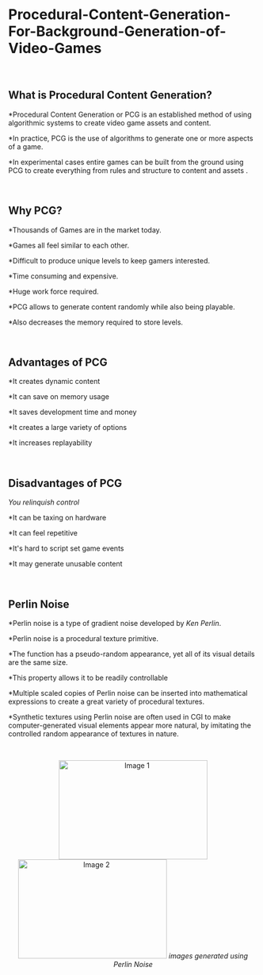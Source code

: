 # Procedural-Content-Generation-For-Background-Generation-of-Video-Games

<br> <!-- Insert an empty line using HTML <br> tag -->
## What is Procedural Content Generation?
*Procedural Content Generation or PCG is an established method of using algorithmic systems to create video game assets and content. 

*In practice, PCG is the use of algorithms to generate one or more aspects of a game.

*In experimental cases entire games can be built from the ground using PCG to create everything from rules and structure to content and assets .

<br> <!-- Insert an empty line using HTML <br> tag -->
## Why PCG?
*Thousands of Games are in the market today.

*Games all feel similar to each other.

*Difficult to produce unique levels to keep gamers interested.

*Time consuming and expensive.

*Huge work force required.

*PCG allows to generate content randomly while also being playable. 

*Also decreases the memory required to store levels.

<br> <!-- Insert an empty line using HTML <br> tag -->
## Advantages of PCG
*It creates dynamic content

*It can save on memory usage

*It saves development time and money

*It creates a large variety of options

*It increases replayability

<br> <!-- Insert an empty line using HTML <br> tag -->
## Disadvantages of PCG
*You relinquish control*

*It can be taxing on hardware

*It can feel repetitive

*It's hard to script set game events

*It may generate unusable content

<br> <!-- Insert an empty line using HTML <br> tag -->
## **Perlin Noise**
*Perlin noise is a type of gradient noise developed by _Ken Perlin_. 

*Perlin noise is a procedural texture primitive.

*The function has a pseudo-random appearance, yet all of its visual details are the same size. 

*This property allows it to be readily controllable

*Multiple scaled copies of Perlin noise can be inserted into mathematical expressions to create a great variety of procedural textures. 

*Synthetic textures using Perlin noise are often used in CGI to make computer-generated visual elements appear more natural, by imitating the controlled random appearance of textures in nature.

<br> <!-- Insert an empty line using HTML <br> tag -->
<p align="center">
  <img src="" alt="Image 1" width="300" height="200" style="display:inline-block;">
  <img src="![image](https://github.com/rm1912/Procedural-Content-Generation-For-Background-Generation-of-Video-Games/assets/105429945/558f7848-658c-4b92-bcb5-45526697071c)" alt="Image 2" width="300" height="200" style="display:inline-block;">
   <em>images generated using Perlin Noise</em>
</p>



















